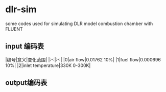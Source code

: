 <!--
 * @Author: wanglei
 * @Date: 2022-11-03 15:59:29
 * @LastEditTime: 2022-11-07 17:08:16
 * @Description: readme
-->
# dlr-sim
some codes used for simulating DLR model combustion chamber with FLUENT

## input 编码表
|编号|意义|变化范围|
|:-:|:-:|
|0|air flow|0.01762 10%|
|1|fuel flow|0.000696 10%|
|2|inlet temperature|330K 0-300K|

## output编码表
